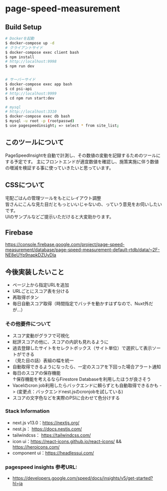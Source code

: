 # page-speed-measurement

## Build Setup

```bash
# Dockerを起動
$ docker-compose up -d
# クライアントサイド
$ docker-compose exec client bash
$ npm install
# http://localhost:9998
$ npm run dev


# サーバーサイド
$ docker-compose exec app bash
$ cd psi-api
# http://localhost:9999
$ cd npm run start:dev

# mysql
# http://localhost:3310
$ docker-compose exec db bash
$ mysql -u root -p (rootpasswd)
$ use pagespeedinsight; => select * from site_list;
```

## このツールについて
PageSpeedInsightを自動で計測し、その数値の変動を記録するためのツールにする予定です。
主にフロントエンドが適宜数値を確認し、施策実施に伴う数値の増減を検証する事に使っていきたいと思っています。

## CSSについて
宅配ごはんの管理ツールをもとにレイアウト調整<br>
皆さんにこんな見た目だともっといいじゃないの、っていう意見をお伺いしたいです。<br>
UIのサンプルなどご提示いただけると大変助かります。

## Firebase
https://console.firebase.google.com/project/page-speed-measurement/database/page-speed-measurement-default-rtdb/data/~2F-NE8eUYp9napkDZUyDla

## 今後実装したいこと
- ページ上から指定URLを追加
- URLごとにスコア表を分ける
- 再取得ボタン
- 毎日自動スコア取得（時間指定でバッチを動かすはずなので、Nuxt外だが...）

### その他要件について
- スコア変動がグラフで可視化
- 総評スコアの他に、スコアの内訳も見れるように
- 過去登録したサイトをセレクトボックス（サイト単位）で選択して表示ソートができる
- （見た目の話）表組の幅を統一
- 自動取得できるようになったら、一定のスコアを下回った場合アラート通知
- 毎日のスコアの保存機能<br>
↑保存機能を考えるならFirestore Databaseを利用したほうが良さそう
- Vacelのcron job利用したらバックエンドに頼らずとも自動取得できるかも -> (変更点：バックエンドnest.jsのcronjobを試している)
- スコアの文字色などを実際のPSIに合わせて色分けする

### Stack Information
- next.js v13.0：https://nextjs.org/
- nest.js： https://docs.nestjs.com/
- tailwindcss： https://tailwindcss.com/
- icon ui：https://react-icons.github.io/react-icons/ && https://heroicons.com/
- component ui：https://headlessui.com/

### pagespeed insights 参考URL:
- https://developers.google.com/speed/docs/insights/v5/get-started?hl=ja